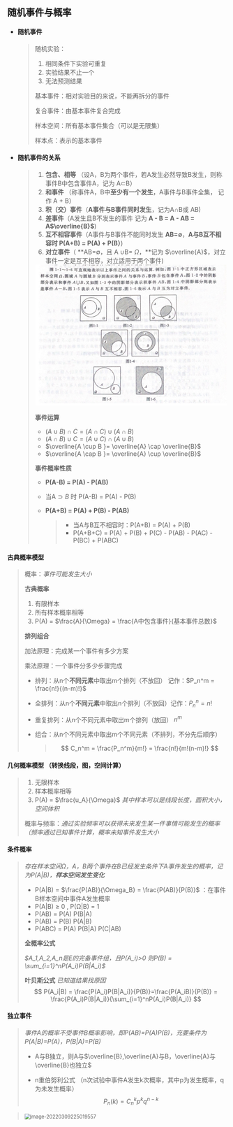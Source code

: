 ## 随机事件与概率

- #### **随机事件**

  > 随机实验：
  >
  > 1. 相同条件下实验可重复
  > 2. 实验结果不止一个
  > 3. 无法预测结果
  >
  > 基本事件：相对实验目的来说，不能再拆分的事件
  >
  > 复合事件：由基本事件复合完成 
  >
  > 样本空间：所有基本事件集合（可以是无限集）
  >
  > 样本点：表示的基本事件
  >
  > 

- #### **随机事件的关系**

  > 1. **包含、相等** （设A，B为两个事件，若A发生必然导致B发生，则称事件B中包含事件A，记为 A$\subset$B）
  > 2. **和事件** （称事件A，B中**至少有一个发生**，A事件与B事件全集， 记作 A + B）
  > 3. **积（交）事件**（**A事件与B事件同时发生**，记为A$\cap$B或 AB)
  > 4. **差事件**（A发生且B不发生的事件 记为 **A - B = A - AB = A$\overline{B}$**)
  > 5. **互不相容事件**（A事件与B事件不能同时发生 **AB=$\emptyset$**，**A与B互不相容时  P(A+B) = P(A) + P(B）**)
  > 6. **对立事件**（ **AB=$\emptyset$，且 A $\cup$B= $\Omega$，**记为 $\overline{A}$，对立事件一定是互不相容，对立适用于两个事件)
  >
  > <img src="img/image-20220309225019557.png" alt="image-20220309225019557" style="zoom:80%;" />  
  >
  > 
  >
  > **事件运算**
  >
  > - $(A \cup B) \cap C = (A\cap C) \cup (A \cap B)$
  > - $(A \cap B) \cup C = (A\cup C) \cap (A \cup B)$
  > - $\overline{A \cup B }= \overline{A} \cap \overline{B}$
  > - $\overline{A \cap B }= \overline{A} \cup \overline{B}$
  >
  > 
  >
  > **事件概率性质**
  >
  > - **P(A-B) = P(A) - P(AB)**
  >
  > - 当A$\supset B$ 时 P(A-B) = P(A) - P(B)
  >
  > - **P(A+B) = P(A) + P(B) - P(AB)**  
  >
  >   > - 当A与B互不相容时：P(A+B) = P(A) + P(B) 
  >   > - P(A+B+C) = P(A) + P(B) + P(C) - P(AB) - P(AC) - P(BC) + P(ABC)
  
#### **古典概率模型**

  > 概率：*事件可能发生大小*
  >
  > **古典概率**
  >
  > 1. 有限样本
  > 2. 所有样本概率相等
  > 3. P(A) = $\frac{A}{\Omega} = \frac{A中包含事件}{基本事件总数}$
  >
  > **排列组合** 
  >
  >   加法原理：完成某一个事件有多少方案
  >
  > 乘法原理：一个事件分多少步骤完成                                        
  >
  > - 排列：从n个**不同元素**中取出m个排列（不放回） 记作：$P_n^m = \frac{n!}{(n-m)!}$
  >
  > - 全排列：从n个**不同元素**中取出n个排列（不放回）记作：$P_n^n = n!$
  >
  > - 重复排列：从n个不同元素中取出m个排列（放回） $n^m$
  >
  > - 组合：从n个不同元素中取出m个不同元素（不排列，不分先后顺序）
  >
  >   > $$
  >   > C_n^m = \frac{P_n^m}{m!} = \frac{n!}{m!(n-m)!}
  >   > $$

#### **几何概率模型** （转换线段，图，空间计算）

> 1. 无限样本
> 2. 样本概率相等
> 3. P(A) = $\frac{u_A}{\Omega}$  *其中样本可以是线段长度，面积大小，空间体积*
>
> 概率与频率：*通过实验频率可以获得未来发生某一件事情可能发生的概率（频率通过已知事件计算，概率未知事件发生大小*

#### **条件概率**

> *存在样本空间Ω，A，B两个事件在B已经发生条件下A事件发生的概率，记为P(A|B)，**样本空间发生变化***
>
> - P(A|B) = $\frac{P(AB)}{\Omega_B} = \frac{P(AB)}{P(B)}$  ：在事件B样本空间中事件A发生概率
> - P(A|B) $\ge$ 0  , P(Ω|B) = 1
> - P(AB) = P(A) P(B|A)
> - P(AB) = P(B) P(A|B)
> - P(ABC) = P(A) P(B|A) P(C|AB)
>
> **全概率公式**
>
> *$A_1,A_2,A_n是E的完备事件组，且P(A_i)>0 则P(B) = \sum_{i=1}^nP(A_i)P(B|A_i)$*
>
> **叶贝斯公式** *已知道结果找原因*
> $$
> P(A_i|B) = \frac{P(A_i)P(B|A_i)}{P(B)}=\frac{P(A_iB)}{P(B)} = \frac{P(A_i)P(B|A_i)}{\sum_{i=1}^nP(A_i)P(B|A_i)}
> $$

#### **独立事件**

> *事件A的概率不受事件B概率影响，即P(AB)=P(A)P(B)，充要条件为P(A|B)=P(A)，P(B|A)=P(B)*
>
> - A与B独立，则A与$\overline{B},\overline{A}与B，\overline{A}与\overline{B}也独立$
>
> - n重伯努利公式 （n次试验中事件A发生k次概率，其中p为发生概率，q为未发生概率）
>   $$
>   P_n(k)=C_n^kp^kq^{n-k}
>   $$
>   

  > <img src="img/随机事件与概率.svg" alt="image-20220309225019557" style="zoom:80%;" /> 

  
